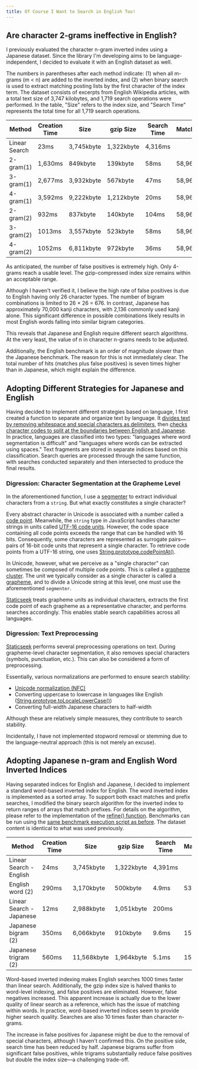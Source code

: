 ```yaml
---
title: Of Course I Want to Search in English Too!
---
```

## Are character 2-grams ineffective in English?

I previously evaluated the character n-gram inverted index using a Japanese dataset. Since the library I'm developing aims to be language-independent, I decided to evaluate it with an English dataset as well.

The numbers in parentheses after each method indicate: (1) when all m-grams (m < n) are added to the inverted index, and (2) when binary search is used to extract matching posting lists by the first character of the index term. The dataset consists of excerpts from English Wikipedia articles, with a total text size of 3,747 kilobytes, and 1,719 search operations were performed. In the table, "Size" refers to the index size, and "Search Time" represents the total time for all 1,719 search operations.

Method | Creation Time | Size | gzip Size | Search Time | Matches | False Positives | False Negatives
------ | ------------- | ---- | --------- | ----------- | ------- | --------------- | --------------
Linear Search | 23ms | 3,745kbyte | 1,322kbyte | 4,316ms
2-gram(1) | 1,630ms | 849kbyte | 139kbyte | 58ms | 58,964 | 95,950 | 0
3-gram(1) | 2,677ms | 3,932kbyte | 567kbyte | 47ms | 58,964 | 38,653 | 0
4-gram(1) | 3,592ms | 9,222kbyte | 1,212kbyte | 20ms | 58,964 | 7,852 | 0
2-gram(2) | 932ms | 837kbyte | 140kbyte | 104ms | 58,964 | 95,950 | 0
3-gram(2) | 1013ms | 3,557kbyte | 523kbyte | 58ms | 58,964 | 38,653 | 0
4-gram(2) | 1052ms | 6,811kbyte | 972kbyte | 36ms | 58,964 | 7,852 | 0

As anticipated, the number of false positives is extremely high. Only 4-grams reach a usable level. The gzip-compressed index size remains within an acceptable range.

Although I haven't verified it, I believe the high rate of false positives is due to English having only 26 character types. The number of bigram combinations is limited to 26 × 26 = 676. In contrast, Japanese has approximately 70,000 kanji characters, with 2,136 commonly used kanji alone. This significant difference in possible combinations likely results in most English words falling into similar bigram categories.

This reveals that Japanese and English require different search algorithms. At the very least, the value of n in character n-grams needs to be adjusted.

Additionally, the English benchmark is an order of magnitude slower than the Japanese benchmark. The reason for this is not immediately clear. The total number of hits (matches plus false positives) is seven times higher than in Japanese, which might explain the difference.

## Adopting Different Strategies for Japanese and English

Having decided to implement different strategies based on language, I first created a function to separate and organize text by language. It [divides text by removing whitespace and special characters as delimiters](https://github.com/osawa-naotaka/staticseek/blob/56f3d95bd70a6c554d75bfedc01c04ed34dce8fc/src/util/preprocess.ts#L24-L29), then [checks character codes to split at the boundaries between English and Japanese](https://github.com/osawa-naotaka/staticseek/blob/56f3d95bd70a6c554d75bfedc01c04ed34dce8fc/src/util/preprocess.ts#L31-L102). In practice, languages are classified into two types: "languages where word segmentation is difficult" and "languages where words can be extracted using spaces." Text fragments are stored in separate indices based on this classification. Search queries are processed through the same function, with searches conducted separately and then intersected to produce the final results.

### Digression: Character Segmentation at the Grapheme Level

In the aforementioned function, I use a [segmenter](https://github.com/osawa-naotaka/staticseek/blob/56f3d95bd70a6c554d75bfedc01c04ed34dce8fc/src/util/preprocess.ts#L80) to extract individual characters from a `string`. But what exactly constitutes a single character?

Every abstract character in Unicode is associated with a number called a [code point](https://www.unicode.org/versions/Unicode16.0.0/core-spec/chapter-2/#G25564). Meanwhile, the `string` type in JavaScript handles character strings in units called [UTF-16 code units](https://developer.mozilla.org/ja/docs/Web/JavaScript/Reference/Global_Objects/String#utf-16_%E6%96%87%E5%AD%97%E3%80%81unicode_%E3%82%B3%E3%83%BC%E3%83%89%E3%83%9D%E3%82%A4%E3%83%B3%E3%83%88%E3%80%81%E6%9B%B8%E8%A8%98%E7%B4%A0%E3%82%AF%E3%83%A9%E3%82%B9%E3%82%BF%E3%83%BC). However, the code space containing all code points exceeds the range that can be handled with 16 bits. Consequently, some characters are represented as surrogate pairs—pairs of 16-bit code units that represent a single character. To retrieve code points from a UTF-16 string, one uses [String.prototype.codePointAt()](https://developer.mozilla.org/ja/docs/Web/JavaScript/Reference/Global_Objects/String/codePointAt).

In Unicode, however, what we perceive as a "single character" can sometimes be composed of multiple code points. This is called a [grapheme cluster](https://www.unicode.org/versions/Unicode16.0.0/core-spec/chapter-2/#G21807). The unit we typically consider as a single character is called a [grapheme](https://www.unicode.org/versions/Unicode16.0.0/core-spec/chapter-3/#G52443), and to divide a Unicode string at this level, one must use the aforementioned `segmenter`.

[Staticseek](https://staticseek.lulliecat.com/) treats grapheme units as individual characters, extracts the first code point of each grapheme as a representative character, and performs searches accordingly. This enables stable search capabilities across all languages.

### Digression: Text Preprocessing

[Staticseek](https://staticseek.lulliecat.com/) performs several preprocessing operations on text. During grapheme-level character segmentation, it also removes special characters (symbols, punctuation, etc.). This can also be considered a form of preprocessing.

Essentially, various normalizations are performed to ensure search stability:

- [Unicode normalization (NFC)](https://developer.mozilla.org/ja/docs/Web/JavaScript/Reference/Global_Objects/String/normalize)
- Converting uppercase to lowercase in languages like English ([String.prototype.toLocaleLowerCase()](https://developer.mozilla.org/ja/docs/Web/JavaScript/Reference/Global_Objects/String/toLocaleLowerCase))
- Converting full-width Japanese characters to half-width

Although these are relatively simple measures, they contribute to search stability.

Incidentally, I have not implemented stopword removal or stemming due to the language-neutral approach (this is not merely an excuse).

## Adopting Japanese n-gram and English Word Inverted Indices

Having separated indices for English and Japanese, I decided to implement a standard word-based inverted index for English. The word inverted index is implemented as a sorted array. To support both exact matches and prefix searches, I modified the binary search algorithm for the inverted index to return ranges of arrays that match prefixes. For details on the algorithm, please refer to the implementation of the [refine() function](https://github.com/osawa-naotaka/staticseek/blob/56f3d95bd70a6c554d75bfedc01c04ed34dce8fc/ref/algo.ts#L118-L170). Benchmarks can be run using the [same benchmark execution script as before](https://github.com/osawa-naotaka/staticseek/blob/main/ref/bench/benchmark_ngram.ts). The dataset content is identical to what was used previously.

Method | Creation Time | Size | gzip Size | Search Time | Matches | False Positives | False Negatives
------ | ------------- | ---- | --------- | ----------- | ------- | --------------- | --------------
Linear Search - English | 24ms | 3,745kbyte | 1,322kbyte | 4,391ms
English word (2) | 290ms | 3,170kbyte | 500kbyte | 4.9ms | 53,481 | 0 | 5,483
Linear Search - Japanese | 12ms | 2,988kbyte | 1,051kbyte | 200ms
Japanese bigram (2) | 350ms | 6,066kbyte | 910kbyte | 9.6ms | 15,125 | 5,095 | 313
Japanese trigram (2) | 560ms | 11,568kbyte | 1,964kbyte | 5.1ms | 15,125 | 125 | 313

Word-based inverted indexing makes English searches 1000 times faster than linear search. Additionally, the gzip index size is halved thanks to word-level indexing, and false positives are eliminated. However, false negatives increased. This apparent increase is actually due to the lower quality of linear search as a reference, which has the issue of matching within words. In practice, word-based inverted indices seem to provide higher search quality. Searches are also 10 times faster than character n-grams.

The increase in false positives for Japanese might be due to the removal of special characters, although I haven't confirmed this. On the positive side, search time has been reduced by half. Japanese bigrams suffer from significant false positives, while trigrams substantially reduce false positives but double the index size—a challenging trade-off.
